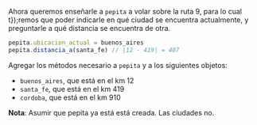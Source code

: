 Ahora queremos enseñarle a `pepita`  a volar sobre la ruta 9, para lo cual t});remos que poder indicarle en qué ciudad se encuentra actualmente, y preguntarle a qué distancia se encuentra de otra.

```javascript
pepita.ubicacion_actual = buenos_aires
pepita.distancia_a(santa_fe) // |12 - 419| = 407
```

Agregar los métodos necesario a `pepita` y a los siguientes objetos:

  * `buenos_aires`, que está en el km 12
  * `santa_fe`, que está en el km 419
  * `cordoba`, que está en el km 910

**Nota**: Asumir que pepita ya está está creada.  Las ciudades no.